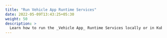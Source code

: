 ```yaml
---
title: "Run Vehicle App Runtime Services"
date: 2022-05-09T13:43:25+05:30
weight: 50
description: >
  Learn how to run the _Vehicle App_ Runtime Services locally or in Kubernetes.
---
```

